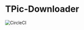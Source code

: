 # TPic-Downloader
![CircleCI](https://circleci.com/gh/yuki383/TPic-Downloader.svg?style=svg&circle-token=3fdb1f1ccdc3c6bf8528c8c20b9c2950da8cbafb)
